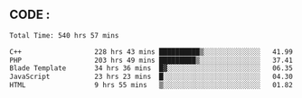 ## CODE :
<!--START_SECTION:waka-->

```txt
Total Time: 540 hrs 57 mins

C++                  228 hrs 43 mins ██████████▒░░░░░░░░░░░░░░   41.99 %
PHP                  203 hrs 49 mins █████████▒░░░░░░░░░░░░░░░   37.41 %
Blade Template       34 hrs 36 mins  █▓░░░░░░░░░░░░░░░░░░░░░░░   06.35 %
JavaScript           23 hrs 23 mins  █░░░░░░░░░░░░░░░░░░░░░░░░   04.30 %
HTML                 9 hrs 55 mins   ▒░░░░░░░░░░░░░░░░░░░░░░░░   01.82 %
```

<!--END_SECTION:waka-->
